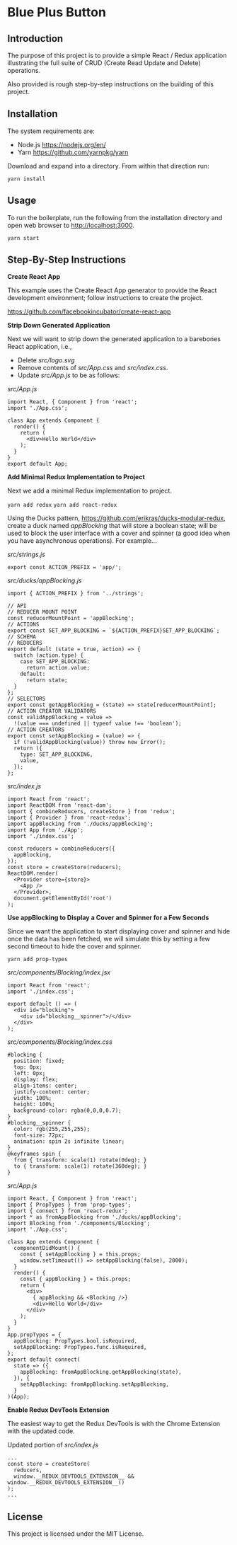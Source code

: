 # Blue Plus Button

## Introduction

The purpose of this project is to provide a simple React / Redux application
illustrating the full suite of CRUD (Create Read Update and Delete) operations.

Also provided is rough step-by-step instructions on the building of this
project.

## Installation

The system requirements are:

* Node.js <https://nodejs.org/en/>
* Yarn <https://github.com/yarnpkg/yarn>

Download and expand into a directory. From within that direction run:

`yarn install`

## Usage

To run the boilerplate, run the following from the installation directory
and open web browser to <http://localhost:3000>.

`yarn start`

## Step-By-Step Instructions

**Create React App**

This example uses the Create React App generator to provide the React
development environment; follow instructions to create the project.

<https://github.com/facebookincubator/create-react-app>

**Strip Down Generated Application**

Next we will want to strip down the generated application to a barebones
React application, i.e.,

* Delete *src/logo.svg*
* Remove contents of *src/App.css* and *src/index.css*.
* Update *src/App.js* to be as follows:

*src/App.js*
```
import React, { Component } from 'react';
import './App.css';

class App extends Component {
  render() {
    return (
      <div>Hello World</div>
    );
  }
}
export default App;
```

**Add Minimal Redux Implementation to Project**

Next we add a minimal Redux implementation to project.

`yarn add redux`
`yarn add react-redux`

Using the Ducks pattern, <https://github.com/erikras/ducks-modular-redux>,
create a duck named *appBlocking* that will store a boolean state; will be
used to block the user interface with a cover and spinner (a good idea when
you have asynchronous operations). For example...

*src/strings.js*
```
export const ACTION_PREFIX = 'app/';
```

*src/ducks/appBlocking.js*
```
import { ACTION_PREFIX } from '../strings';

// API
// REDUCER MOUNT POINT
const reducerMountPoint = 'appBlocking';
// ACTIONS
export const SET_APP_BLOCKING = `${ACTION_PREFIX}SET_APP_BLOCKING`;
// SCHEMA
// REDUCERS
export default (state = true, action) => {
  switch (action.type) {
    case SET_APP_BLOCKING:
      return action.value;
    default:
      return state;
  }
};
// SELECTORS
export const getAppBlocking = (state) => state[reducerMountPoint];
// ACTION CREATOR VALIDATORS
const validAppBlocking = value =>
  !(value === undefined || typeof value !== 'boolean');
// ACTION CREATORS
export const setAppBlocking = (value) => {
  if (!validAppBlocking(value)) throw new Error();
  return ({
    type: SET_APP_BLOCKING,
    value,
  });
};
```

*src/index.js*
```
import React from 'react';
import ReactDOM from 'react-dom';
import { combineReducers, createStore } from 'redux';
import { Provider } from 'react-redux';
import appBlocking from './ducks/appBlocking';
import App from './App';
import './index.css';

const reducers = combineReducers({
  appBlocking,
});
const store = createStore(reducers);
ReactDOM.render(
  <Provider store={store}>
    <App />
  </Provider>,
  document.getElementById('root')
);
```

**Use appBlocking to Display a Cover and Spinner for a Few Seconds**

Since we want the application to start displaying cover and spinner
and hide once the data has been fetched, we will simulate this
by setting a few second timeout to hide the cover and spinner.

`yarn add prop-types`

*src/components/Blocking/index.jsx*
```
import React from 'react';
import './index.css';

export default () => (
  <div id="blocking">
    <div id="blocking__spinner">/</div>
  </div>
);
```

*src/components/Blocking/index.css*
```
#blocking {
  position: fixed;
  top: 0px;
  left: 0px;
  display: flex;
  align-items: center;
  justify-content: center;
  width: 100%;
  height: 100%;
  background-color: rgba(0,0,0,0.7);
}
#blocking__spinner {
  color: rgb(255,255,255);
  font-size: 72px;
  animation: spin 2s infinite linear;
}
@keyframes spin {
  from { transform: scale(1) rotate(0deg); }
  to { transform: scale(1) rotate(360deg); }
}
```

*src/App.js*
```
import React, { Component } from 'react';
import { PropTypes } from 'prop-types';
import { connect } from 'react-redux';
import * as fromAppBlocking from './ducks/appBlocking';
import Blocking from './components/Blocking';
import './App.css';

class App extends Component {
  componentDidMount() {
    const { setAppBlocking } = this.props;
    window.setTimeout(() => setAppBlocking(false), 2000);
  }
  render() {
    const { appBlocking } = this.props;
    return (
      <div>
        { appBlocking && <Blocking />}
        <div>Hello World</div>
      </div>
    );
  }
}
App.propTypes = {
  appBlocking: PropTypes.bool.isRequired,
  setAppBlocking: PropTypes.func.isRequired,
};
export default connect(
  state => ({
    appBlocking: fromAppBlocking.getAppBlocking(state),
  }), {
    setAppBlocking: fromAppBlocking.setAppBlocking,
  }
)(App);
```

**Enable Redux DevTools Extension**

The easiest way to get the Redux DevTools is with the Chrome
Extension with the updated code.

Updated portion of *src/index.js*
```
...
const store = createStore(
  reducers,
  window.__REDUX_DEVTOOLS_EXTENSION__ && window.__REDUX_DEVTOOLS_EXTENSION__()
);
...
```

## License

This project is licensed under the MIT License.

